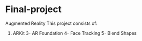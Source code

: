 # Final-project
Augmented Reality
This project consists of:
1. ARKit
3- AR Foundation
4- Face Tracking
5- Blend Shapes 
